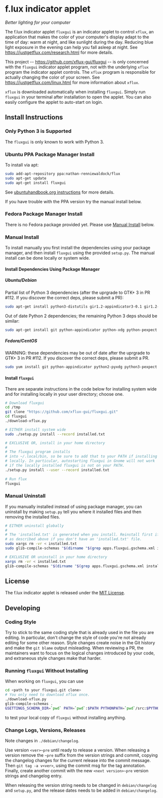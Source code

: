 f.lux indicator applet
======================
_Better lighting for your computer_

The f.lux indicator applet `fluxgui` is an indicator applet to control
`xflux`, an application that makes the color of your computer's
display adapt to the time of day: warm at night, and like sunlight
during the day. Reducing blue light exposure in the evening can help
you fall asleep at night. See https://justgetflux.com/research.html
for more details.

This project -- https://github.com/xflux-gui/fluxgui -- is only
concerned with the `fluxgui` indicator applet program, not with the
underlying `xflux` program the indicator applet controls. The `xflux`
program is responsible for actually changing the color of your
screen. See https://justgetflux.com/linux.html for more information
about `xflux`.

`xflux` is downloaded automatically when installing `fluxgui`. Simply
run `fluxgui` in your terminal after installation to open the applet.
You can also easily configure the applet to auto-start on login.

Install Instructions
--------------------

### Only Python 3 is Supported

The `fluxgui` is only known to work with Python 3.

### Ubuntu PPA Package Manager Install

To install via apt:

```bash
sudo add-apt-repository ppa:nathan-renniewaldock/flux
sudo apt-get update
sudo apt-get install fluxgui
```

See [ubuntuhandbook.org instructions](http://ubuntuhandbook.org/index.php/2016/03/install-f-lux-in-ubuntu-16-04/) for more details.

If you have trouble with the PPA version try the manual install below.

### Fedora Package Manager Install

There is no Fedora package provided yet. Please use [Manual Install](#manual-install) below.

### Manual Install

To install manually you first install the dependencies using your package manager, and then install `fluxgui` using the provided `setup.py`. The manual install can be done locally or system wide.

#### Install Dependencies Using Package Manager

##### Ubuntu/Debian

Partial list of Python 3 dependencies (after the uprgrade to GTK+ 3 in PR #112. If you discover the correct deps, please submit a PR):

```bash
sudo apt-get install python3-distutils gir1.2-appindicator3-0.1 gir1.2-gtk-3.0
```

Out of date Python 2 dependencies; the remaining Python 3 deps should be similar:

```bash
sudo apt-get install git python-appindicator python-xdg python-pexpect python-gconf python-gtk2 python-glade2 libxxf86vm1  libcanberra-gtk-module
```

##### Fedora/CentOS

WARNING: these dependencies may be out of date after the uprgrade to GTK+ 3 in PR #112. If you discover the correct deps, please submit a PR.

```bash
sudo yum install git python-appindicator python2-pyxdg python3-pexpect gnome-python2-gconf pygtk2 pygtk2-libglade
```

#### Install `fluxgui`

There are separate instructions in the code below for installing system wide and for installing locally in your user directory; choose one.

```bash
# Download fluxgui
cd /tmp
git clone "https://github.com/xflux-gui/fluxgui.git"
cd fluxgui
./download-xflux.py

# EITHER install system wide
sudo ./setup.py install --record installed.txt

# EXCLUSIVE OR, install in your home directory
#
# The fluxgui program installs
# into ~/.local/bin, so be sure to add that to your PATH if installing
# locally. In particular, autostarting fluxgui in Gnome will not work
# if the locally installed fluxgui is not on your PATH.
./setup.py install --user --record installed.txt
       
# Run flux
fluxgui
```

### Manual Uninstall

If you manually installed instead of using package manager, you can uninstall
by making `setup.py` tell you where it installed files and then
removing the installed files.

```bash
# EITHER uninstall globally
#
# The 'installed.txt' is generated when you install. Reinstall first if you
# as described above if you don't have an 'installed.txt' file.
sudo xargs rm -vr < installed.txt
sudo glib-compile-schemas "$(dirname "$(grep apps.fluxgui.gschema.xml installed.txt)")"

# EXCLUSIVE OR uninstall in your home directory
xargs rm -vr < installed.txt
glib-compile-schemas "$(dirname "$(grep apps.fluxgui.gschema.xml installed.txt)")"
```

License
-------

The f.lux indicator applet is released under the [MIT License](https://github.com/xflux-gui/fluxgui/blob/master/LICENSE).

Developing
----------

### Coding Style

Try to stick to the same coding style that is already used in the file you are editing.
In particular, don't change the style of code you're not already editing for some other
reason. Style changes create noise in the Git history and make the `git blame` output
misleading. When reviewing a PR, the maintainers want to focus on the logical changes
introduced by your code, and extraneous style changes make that harder.

### Running `fluxgui` Without Installing

When working on `fluxgui`, you can use
```bash
cd <path to your fluxgui.git clone>
# You only need to download xflux once.
./download-xflux.py
glib-compile-schemas .
GSETTINGS_SCHEMA_DIR=`pwd` PATH=`pwd`:$PATH PYTHONPATH=`pwd`/src:$PYTHONPATH ./fluxgui
```
to test your local copy of `fluxgui` without installing anything.

### Change Logs, Versions, Releases

Note changes in `./debian/changelog`.

Use version `<ver>~pre` until ready to release a version. When
releasing a version remove the `~pre` suffix from the version strings
and commit, copying the changelog changes for the current release into
the commit message. Then `git tag -a v<ver>`, using the commit msg for
the tag annotation. Finally, create another commit with the new `<next
version>~pre` version strings and changelog entry.

When releasing the version string needs to be changed in
`debian/changelog` and `setup.py`, and the release dates needs to be
added in `debian/changelog`.
